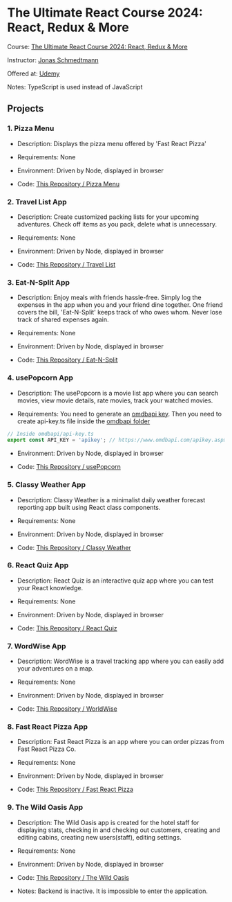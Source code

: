 # The Ultimate React Course 2024: React, Redux & More

Course: [The Ultimate React Course 2024: React, Redux & More](https://www.udemy.com/course/the-ultimate-react-course/)

Instructor: [Jonas Schmedtmann](https://www.udemy.com/user/jonasschmedtmann/)

Offered at: [Udemy](https://www.udemy.com/)

Notes: TypeScript is used instead of JavaScript

## Projects

### 1. Pizza Menu

- Description: Displays the pizza menu offered by 'Fast React Pizza'

- Requirements: None

- Environment: Driven by Node, displayed in browser

- Code: [This Repository / Pizza Menu](./Pizza%20Menu)

### 2. Travel List App

- Description: Create customized packing lists for your upcoming adventures.
  Check off items as you pack, delete what is unnecessary.

- Requirements: None

- Environment: Driven by Node, displayed in browser

- Code: [This Repository / Travel List](./Travel%20List)

### 3. Eat-N-Split App

- Description: Enjoy meals with friends hassle-free. Simply log the expenses in
  the app when you and your friend dine together. One friend covers the bill,
  'Eat-N-Split' keeps track of who owes whom. Never lose track of shared
  expenses again.

- Requirements: None

- Environment: Driven by Node, displayed in browser

- Code: [This Repository / Eat-N-Split](./Eat-N-Split)

### 4. usePopcorn App

- Description: The usePopcorn is a movie list app where you can search movies,
  view movie details, rate movies, track your watched movies.

- Requirements: You need to generate an [omdbapi key](https://www.omdbapi.com/apikey.aspx).
  Then you need to create api-key.ts file inside the
  [omdbapi folder](./usePopcorn/src/omdbapi)

```ts
// Inside omdbapi/api-key.ts
export const API_KEY = 'apikey'; // https://www.omdbapi.com/apikey.aspx
```

- Environment: Driven by Node, displayed in browser

- Code: [This Repository / usePopcorn](./usePopcorn)

### 5. Classy Weather App

- Description: Classy Weather is a minimalist daily weather forecast reporting
  app built using React class components.

- Requirements: None

- Environment: Driven by Node, displayed in browser

- Code: [This Repository / Classy Weather](./Classy%20Weather)

### 6. React Quiz App

- Description: React Quiz is an interactive quiz app where you can test your
  React knowledge.

- Requirements: None

- Environment: Driven by Node, displayed in browser

- Code: [This Repository / React Quiz](./React%20Quiz)

### 7. WordWise App

- Description: WordWise is a travel tracking app where you can easily add your
  adventures on a map.

- Requirements: None

- Environment: Driven by Node, displayed in browser

- Code: [This Repository / WorldWise](./WorldWise)

### 8. Fast React Pizza App

- Description: Fast React Pizza is an app where you can order pizzas from Fast
  React Pizza Co.

- Requirements: None

- Environment: Driven by Node, displayed in browser

- Code: [This Repository / Fast React Pizza](./Fast%20React%20Pizza)

### 9. The Wild Oasis App

- Description: The Wild Oasis app is created for the hotel staff for displaying
  stats, checking in and checking out customers, creating and editing cabins,
  creating new users(staff), editing settings.

- Requirements: None

- Environment: Driven by Node, displayed in browser

- Code: [This Repository / The Wild Oasis](./The%20Wild%20Oasis)

- Notes: Backend is inactive. It is impossible to enter the application.
